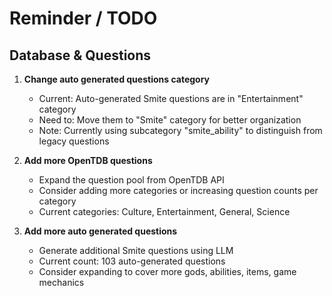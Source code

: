 # Reminder / TODO

## Database & Questions

1. **Change auto generated questions category**
   - Current: Auto-generated Smite questions are in "Entertainment" category
   - Need to: Move them to "Smite" category for better organization
   - Note: Currently using subcategory "smite_ability" to distinguish from legacy questions

2. **Add more OpenTDB questions**
   - Expand the question pool from OpenTDB API
   - Consider adding more categories or increasing question counts per category
   - Current categories: Culture, Entertainment, General, Science

3. **Add more auto generated questions**
   - Generate additional Smite questions using LLM
   - Current count: 103 auto-generated questions
   - Consider expanding to cover more gods, abilities, items, game mechanics